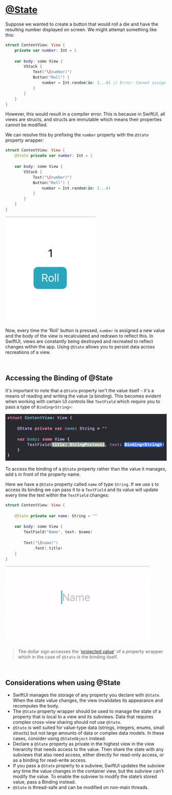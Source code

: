 # [@State](https://developer.apple.com/documentation/swiftui/state)

Suppose we wanted to create a button that would roll a die and have the resulting number displayed on screen. We might attempt something like this:

```swift
struct ContentView: View {
    private var number: Int = 1

    var body: some View {
        VStack {
            Text("\(number)")
            Button("Roll") {
                number = Int.random(in: 1...6) // Error: Cannot assign to property: 'self' is immutable
            }
        }
    }
}
```

However, this would result in a compiler error. This is because in SwiftUI, all views are structs, and structs are immutable which means their properties cannot be modified.

We can resolve this by prefixing the `number` property with the `@State` property wrapper:

```swift
struct ContentView: View {
    @State private var number: Int = 1

    var body: some View {
        VStack {
            Text("\(number)")
            Button("Roll") {
                number = Int.random(in: 1...6)
            }
        }
    }
}
```

![](images/1.gif)

Now, every time the 'Roll' button is pressed, `number` is assigned a new value and the body of the view is recalculated and redrawn to reflect this. In SwiftUI, views are constantly being destroyed and recreated to reflect changes within the app. Using `@State` allows you to persist data across recreations of a view.

<br/>

## Accessing the Binding of @State

It's important to note that a `@State` property isn't the value itself - it's a means of reading and writing the value (a binding). This becomes evident when working with certain UI controls like `TextField` which require you to pass a type of `Binding<String>`:

![](images/2.png)

To access the binding of a `@State` property rather than the value it manages, add `$` in front of the property name.

Here we have a `@State` property called `name` of type `String`. If we use `$` to access its binding we can pass it to a `TextField` and its value will update every time the text within the `TextField` changes:

```swift
struct ContentView: View {

    @State private var name: String = ""

    var body: some View {
        TextField("Name", text: $name)

        Text("\(name)")
            .font(.title)
    }
}
```

![](images/3.gif)

> The dollar sign accesses the '[projected value](https://github.com/brittpinder/ios-reference/tree/main/swift/properties#projected-values)' of a property wrapper which in the case of `@State` is the binding itself.

<br/>


## Considerations when using @State

- SwiftUI manages the storage of any property you declare with `@State`. When the state value changes, the view invalidates its appearance and recomputes the body.
- The `@State` property wrapper should be used to manage the state of a property that is local to a view and its subviews. Data that requires complex cross-view sharing should not use `@State`.
- `@State` is well suited for value-type data (strings, integers, enums, small structs) but not large amounts of data or complex data models. In these cases, consider using `@StateObject` instead.
- Declare a `@State` property as private in the highest view in the view hierarchy that needs access to the value. Then share the state with any subviews that also need access, either directly for read-only access, or as a binding for read-write access.
- If you pass a `@State` property to a subview, SwiftUI updates the subview any time the value changes in the container view, but the subview can’t modify the value. To enable the subview to modify the state’s stored value, pass a Binding instead.
- `@State` is thread-safe and can be modified on non-main threads.


